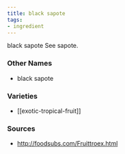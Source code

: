 ```yaml
---
title: black sapote
tags:
- ingredient
---
```

black sapote See sapote.

### Other Names

* black sapote

### Varieties

* [[exotic-tropical-fruit]]

### Sources
* http://foodsubs.com/Fruittroex.html
